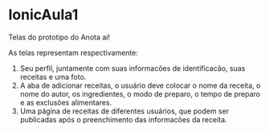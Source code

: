 # IonicAula1
Telas do prototipo do Anota ai! 

As telas representam respectivamente:

1. Seu perfil, juntamente com suas informacões de identificacão, suas receitas e uma foto.
2. A aba de adicionar receitas, o usuário deve colocar o nome da receita, o nome do autor, os ingredientes, o modo de preparo, o tempo de preparo e as exclusões alimentares.
3. Uma página de receitas de diferentes usuários, que podem ser publicadas após o preenchimento das informacões da receita.

